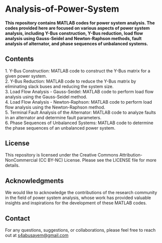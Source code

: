 # Analysis-of-Power-System
<h4>This repository contains MATLAB codes for power system analysis. The codes provided here are focused on various aspects of power system analysis, including Y-Bus construction, Y-Bus reduction, load flow analysis using Gauss-Seidel and Newton-Raphson methods, fault analysis of alternator, and phase sequences of unbalanced systems.</h4>

<h2>Contents</h2>
1. Y-Bus Construction: MATLAB code to construct the Y-Bus matrix for a given power system.</br>
2. Y-Bus Reduction: MATLAB code to reduce the Y-Bus matrix by eliminating slack buses and reducing the system size.</br>
3. Load Flow Analysis - Gauss-Seidel: MATLAB code to perform load flow analysis using the Gauss-Seidel method.</br>
4. Load Flow Analysis - Newton-Raphson: MATLAB code to perform load flow analysis using the Newton-Raphson method.</br>
5. Terminal Fault Analysis of the Alternator: MATLAB code to analyze faults in an alternator and determine fault parameters.</br>
6. Phase Sequences of Unbalanced Systems: MATLAB code to determine the phase sequences of an unbalanced power system.</br>


<h2>License</h2>
This repository is licensed under the Creative Commons Attribution-NonCommercial (CC BY-NC) License. Please see the LICENSE file for more details.

<h2>Acknowledgments</h2>
We would like to acknowledge the contributions of the research community in the field of power system analysis, whose work has provided valuable insights and inspirations for the development of these MATLAB codes.

<h2>Contact</h2>
  <p>
    For any questions, suggestions, or collaborations, please feel free to reach out at  <a href="s4abusayem@gmail.com">s4abusayem@gmail.com</a>
  </p>
  
